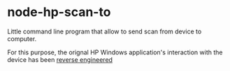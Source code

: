 # node-hp-scan-to

Little command line program that allow to send scan from device to computer.

For this purpose, the orignal HP Windows application's interaction with the device has been [reverse engineered](protocol_doc/index.md)
